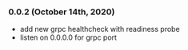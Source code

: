 ### 0.0.2 (October 14th, 2020)

- add new grpc healthcheck with readiness probe
- listen on 0.0.0.0 for grpc port
